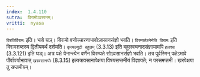 ```yaml
---
index:  1.4.110
sutra:  विरामोऽवसानम्।
vritti:  nyasa 
---
```


`विरतिर्विरामः` इति। भावे घञ्। विरामो वणोच्चारणाभावोऽवसानसंज्ञो भवति। `विरम्यतेऽनेनेति विरामः` इति विरामशब्दस्य द्वितीयमर्थं दर्शयति। `कृत्यल्युटो बहुलम्` (3.3.13) इति बहुलवचनादसंज्ञायामपि `हलश्च` (3.3.121) इति घञ्। अत्र पक्षे येनान्त्येन वर्णेन विरम्यते सोऽवसानसंज्ञो भवति। तत्र पूर्वस्मिन् पक्षेऽभावे पौर्वापर्याभावात् `खरवसानयोः` (8.3.15) इत्यत्रावसानापेक्षया विषयसप्तमीयं विज्ञायते; न परसमप्तमी। खरपेक्षया तु सप्तमीयम्।

